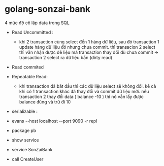 # golang-sonzai-bank

4 mức độ cô lâp data trong SQL

- Read Uncommitted : 
  - khi 2 transaction cùng select đến 1 hàng dữ liệu, sau đó transaction 1 update hàng dữ liệu đó 
  nhưng chưa commit. thì transacion 2 select thì vẫn nhận được dẽ liệu mà transaction thay đổi dù chưa commit
  -> transaction 2 select ra dữ liệu bẩn (dirty read)
- Read commited
- Repeatable Read:
  - khi transaction đã bắt đầu thì các dữ liệu select sẽ không đổi. kể cả khi có 1 transaction khác 
  đã thay đổi và commit dữ liệu mới. 
  nếu transaction 2 thay đổi data ( balance -10 ) thì nó vẫn lấy được balance đúng và trừ đi 10 
- serializable :

- evans --host localhost --port 9090 -r repl
- package pb
- show service
- service SonZaiBank 
- call CreateUser
